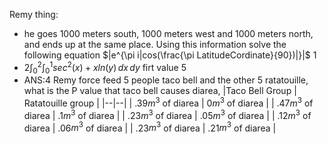 Remy thing:
 - he goes 1000 meters south, 1000 meters west and 1000 meters north, and ends up at the same place. Using this information solve the following equation $|e^{\pi i|cos(\frac{\pi LatitudeCordinate}{90})|}|$  1
 - 2$\int_{0}^{2} \int_{0}^{1} sec^2(x)+xln(y) \,dx \,dy$ firt value 5
 - ANS:4 Remy force feed 5 people taco bell and the other 5 ratatouille, what is the P value that taco bell causes diarea,
|Taco Bell Group | Ratatouille group |
|--|--|
| .39$m^3$ of diarea | 0$m^3$ of diarea |
| .47$m^3$ of diarea | .1$m^3$ of diarea |
| .23$m^3$ of diarea | .05$m^3$ of diarea |
| .12$m^3$ of diarea | .06$m^3$ of diarea |
| .23$m^3$ of diarea | .21$m^3$ of diarea |

<!--stackedit_data:
eyJoaXN0b3J5IjpbMTk2MDQ0MjU0NiwtNzI4MzUyNzE2LC0xOD
MwODk4OTkzLDkyMjIyNzkzMyw2NjY5ODU4OTQsLTgzMzMxMDY2
LC0xMjcxMTI5NjYzLC0xOTI4NzAzNzczXX0=
-->